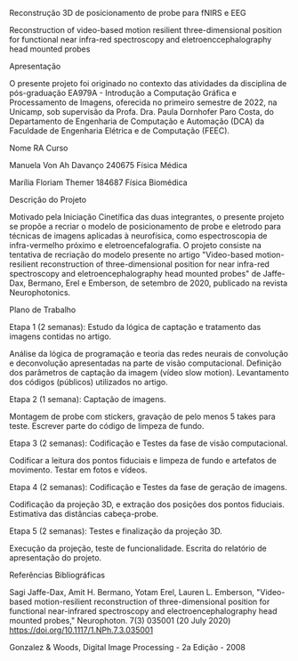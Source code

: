 Reconstrução 3D de posicionamento de probe para fNIRS e EEG

Reconstruction of video-based motion resilient three-dimensional position for functional near infra-red spectroscopy and eletroenccephalography head mounted probes
  
Apresentação
  
O presente projeto foi originado no contexto das atividades da disciplina de pós-graduação EA979A - Introdução a Computação Gráfica e Processamento de Imagens, oferecida no primeiro semestre de 2022, na Unicamp, sob supervisão da Profa. Dra. Paula Dornhofer Paro Costa, do Departamento de Engenharia de Computação e Automação (DCA) da Faculdade de Engenharia Elétrica e de Computação (FEEC).

Nome	                  RA	     Curso
  
Manuela Von Ah Davanço	240675	Física Médica
  
Marília Floriam Themer	184687	Física Biomédica
  
Descrição do Projeto
  
Motivado pela Iniciação Cinetífica das duas integrantes, o presente projeto se propõe a recriar o modelo de posicionamento de probe e eletrodo para técnicas de imagens aplicadas à neurofísica, como espectroscopia de infra-vermelho próximo e eletroencefalografia. O projeto consiste na tentativa de recriação do modelo presente no artigo "Video-based motion-resilient reconstruction of three-dimensional position for near infra-red spectroscopy and eletroencephalography head mounted probes" de Jaffe-Dax, Bermano, Erel e Emberson, de setembro de 2020, publicado na revista Neurophotonics.
  
Plano de Trabalho

Etapa 1 (2 semanas): Estudo da lógica de captação e tratamento das imagens contidas no artigo.

  Análise da lógica de programação e teoria das redes neurais de convolução e deconvolução apresentadas na parte de visão computacional. 
  Definição dos parâmetros de captação da imagem (vídeo slow motion).
  Levantamento dos códigos (públicos) utilizados no artigo.

Etapa 2 (1 semana): Captação de imagens.

  Montagem de probe com stickers, gravação de pelo menos 5 takes para teste. 
  Escrever parte do código de limpeza de fundo. 

Etapa 3 (2 semanas): Codificação e Testes da fase de visão computacional.

  Codificar a leitura dos pontos fiduciais e limpeza de fundo e artefatos de movimento.
  Testar em fotos e vídeos.

Etapa 4 (2 semanas): Codificação e Testes da fase de geração de imagens. 

  Codificação da projeção 3D, e extração dos posições dos pontos fiduciais.
  Estimativa das distâncias cabeça-probe.
  
Etapa 5 (2 semanas): Testes e finalização da projeção 3D.

  Execução da projeção, teste de funcionalidade.
  Escrita do relatório de apresentação do projeto.
  

Referências Bibliográficas
  
Sagi Jaffe-Dax, Amit H. Bermano, Yotam Erel, Lauren L. Emberson, "Video-based motion-resilient reconstruction of three-dimensional position for functional near-infrared spectroscopy and electroencephalography head mounted probes," Neurophoton. 7(3) 035001 (20 July 2020) https://doi.org/10.1117/1.NPh.7.3.035001
  
  
Gonzalez & Woods, Digital Image Processing -  2a Edição - 2008
